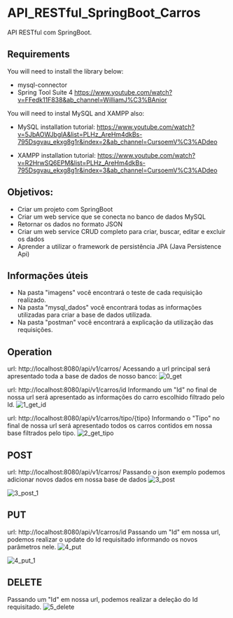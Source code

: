 # API_RESTful_SpringBoot_Carros
API RESTful com SpringBoot.

## Requirements
You will need to install the library below:
- mysql-connector
- Spring Tool Suite 4
https://www.youtube.com/watch?v=FFedk11F838&ab_channel=WilliamJ%C3%BAnior

You will need to instal MySQL and XAMPP also:
- MySQL installation tutorial:
https://www.youtube.com/watch?v=5JbAOWJbgIA&list=PLHz_AreHm4dkBs-795Dsgvau_ekxg8g1r&index=2&ab_channel=CursoemV%C3%ADdeo

- XAMPP installation tutorial:
https://www.youtube.com/watch?v=R2HrwSQ6EPM&list=PLHz_AreHm4dkBs-795Dsgvau_ekxg8g1r&index=3&ab_channel=CursoemV%C3%ADdeo


## Objetivos:
- Criar um projeto com SpringBoot
- Criar um web service que se conecta no banco de dados MySQL
- Retornar os dados no formato JSON
- Criar um web service CRUD completo para criar, buscar, editar e excluir os dados
- Aprender a utilizar o framework de persistência JPA (Java Persistence Api)

## Informações úteis
- Na pasta "imagens" você encontrará o teste de cada requisição realizado.
- Na pasta "mysql_dados" você encontrará todas as informações utilizadas para criar a base de dados utilizada.
- Na pasta "postman" você encontrará a explicação da utilização das requisições.

## Operation
url: http://localhost:8080/api/v1/carros/
Acessando a url principal será apresentado toda a base de dados de nosso banco:
![0_get](https://user-images.githubusercontent.com/40063504/113340024-c0925d00-9301-11eb-9576-4c560bf40156.PNG)

url: http://localhost:8080/api/v1/carros/id
Informando um "Id" no final de nossa url será apresentado as informações do carro escolhido filtrado pelo Id.
![1_get_id](https://user-images.githubusercontent.com/40063504/113340034-c38d4d80-9301-11eb-88f2-736dde366e4c.PNG)

url: http://localhost:8080/api/v1/carros/tipo/{tipo}
Informando o "Tipo" no final de nossa url será apresentado todos os carros contidos em nossa base filtrados pelo tipo.
![2_get_tipo](https://user-images.githubusercontent.com/40063504/113340040-c5571100-9301-11eb-97b9-a74284d59fac.PNG)

## POST
url: http://localhost:8080/api/v1/carros/
Passando o json exemplo podemos adicionar novos dados em nossa base de dados
![3_post](https://user-images.githubusercontent.com/40063504/113340047-c720d480-9301-11eb-95bb-504e2b9e0326.PNG)

![3_post_1](https://user-images.githubusercontent.com/40063504/113340056-c9832e80-9301-11eb-8bab-2d46de27f3f1.PNG)

## PUT
url: http://localhost:8080/api/v1/carros/id
Passando um "Id" em nossa url, podemos realizar o update do Id requisitado informando os novos parâmetros nele.
![4_put](https://user-images.githubusercontent.com/40063504/113340059-cb4cf200-9301-11eb-8681-23559a6f79e2.PNG)

![4_put_1](https://user-images.githubusercontent.com/40063504/113340071-ce47e280-9301-11eb-99af-7394dc4807c9.PNG)

## DELETE
Passando um "Id" em nossa url, podemos realizar a deleção do Id requisitado.
![5_delete](https://user-images.githubusercontent.com/40063504/113340078-d011a600-9301-11eb-9904-67d9c1ec7d21.PNG)
